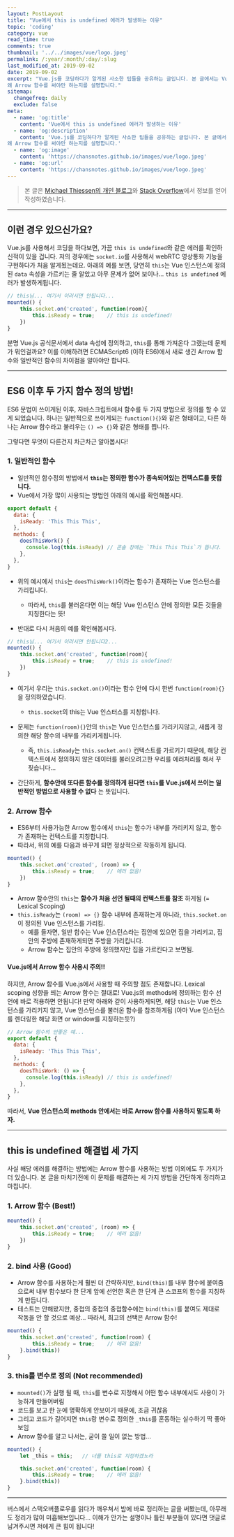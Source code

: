 ```yaml
---
layout: PostLayout 
title: "Vue에서 this is undefined 에러가 발생하는 이유"
topic: 'coding'
category: vue
read_time: true
comments: true
thumbnail: '../../images/vue/logo.jpeg'
permalink: /:year/:month/:day/:slug
last_modified_at: 2019-09-02
date: 2019-09-02
excerpt: "Vue.js를 코딩하다가 알게된 사소한 팁들을 공유하는 글입니다. 본 글에서는 Vue 인스턴스에서 계속해서 사용하게 되는 this의 스코프가 어떻게 설정되고,
왜 Arrow 함수를 써야만 하는지를 설명합니다."
sitemap:
  changefreq: daily
  exclude: false
meta:
  - name: 'og:title'
    content: 'Vue에서 this is undefined 에러가 발생하는 이유'
  - name: 'og:description'
    content: 'Vue.js를 코딩하다가 알게된 사소한 팁들을 공유하는 글입니다. 본 글에서는 Vue 인스턴스에서 계속해서 사용하게 되는 this의 스코프가 어떻게 설정되고,
왜 Arrow 함수를 써야만 하는지를 설명합니다.'
  - name: 'og:image'
    content: 'https://chansnotes.github.io/images/vue/logo.jpeg'
  - name: 'og:url'
    content: 'https://chansnotes.github.io/images/vue/logo.jpeg'
---
```


> 본 글은 [Michael Thiessen의 개인 블로그](https://michaelnthiessen.com/this-is-undefined/)와 [Stack Overflow](https://stackoverflow.com/questions/49417410/how-to-save-reference-to-this-in-vue-component)에서 정보를 얻어 작성하였습니다.

---

## 이런 경우 있으신가요?

Vue.js를 사용해서 코딩을 하다보면, 가끔 `this is undefined`와 같은 에러를 확인하신적이 있을 겁니다.
저의 경우에는 `socket.io`를 사용해서 webRTC 영상통화 기능을 구현하다가 처음 알게됬는데요.
아래의 예를 보면, 당연히 `this`는 Vue 인스턴스에 정의된 `data` 속성을 가르키는 줄 알았고 아무 문제가 없어 보이나...
`this is undefined` 에러가 발생하게됩니다.

```js
// this님... 여기서 이러시면 안됩니다...
mounted() {
    this.socket.on('created', function(room){
        this.isReady = true;    // this is undefined!
    })
}
```

분명 Vue.js 공식문서에서 data 속성에 정의하고, `this`를 통해 가져온다 그랬는데 문제가 뭐인걸까요?
이를 이해하려면 ECMAScript6 (이하 ES6)에서 새로 생긴 Arrow 함수와 일반적인 함수의 차이점을 알아야만 합니다.

---

## ES6 이후 두 가지 함수 정의 방법!

ES6 문법이 쓰이게된 이후, 자바스크립트에서 함수를 두 가지 방법으로 정의를 할 수 있게 되었습니다.
하나는 일반적으로 쓰이게되는 `function(){}`와 같은 형태이고,
다른 하나는 Arrow 함수라고 불리우는 `() => {}`와 같은 형태를 띕니다.

그렇다면 무엇이 다른건지 차근차근 알아봅시다!

### 1. 일반적인 함수

- 일반적인 함수정의 방법에서 **`this`는 정의한 함수가 종속되어있는 컨텍스트를 뜻합니다.**
- Vue에서 가장 많이 사용되는 방법인 아래의 예시를 확인해봅시다.

```js
export default {
  data: {
    isReady: 'This This This',
  },
  methods: {
    doesThisWork() {
      console.log(this.isReady) // 콘솔 창에는 `This This This`가 뜹니다.
    },
  },
}
```

- 위의 예시에서 `this`는 `doesThisWork()`이라는 함수가 존재하는 Vue 인스턴스를 가리킵니다.

  - 따라서, `this`를 불러온다면 이는 해당 Vue 인스턴스 안에 정의한 모든 것들을 지칭한다는 뜻!

- 반대로 다시 처음의 예를 확인해봅시다.

```js
// this님... 여기서 이러시면 안됩니다2...
mounted() {
    this.socket.on('created', function(room){
        this.isReady = true;    // this is undefined!
    })
}
```

- 여기서 우리는 `this.socket.on()`이라는 함수 안에 다시 한번 `function(room){}`을 정의하였습니다.

  - `this.socket`의 this는 Vue 인스터스를 지칭합니다.

- 문제는 `function(room){}`안의 `this`는 Vue 인스턴스를 가리키지않고, 새롭게 정의한 해당 함수의 내부를 가리키게됩니다.

  - 즉, `this.isReady`는 `this.socket.on()` 컨텍스트를 가르키기 때문에, 해당 컨텍스트에서 정의하지 않은 데이터를 불러오려고한 우리를 에러처리를 해서 꾸짖습니다...

- 간단하게, **함수안에 또다른 함수를 정의하게 된다면 `this`를 Vue.js에서 쓰이는 일반적인 방법으로 사용할 수 없다** 는 뜻입니다.

### 2. Arrow 함수

- ES6부터 사용가능한 Arrow 함수에서 `this`는 함수가 내부를 가리키지 않고, 함수가 존재하는 컨텍스트를 지칭합니다.
- 따라서, 위의 예를 다음과 바꾸게 되면 정상적으로 작동하게 됩니다.

```js
mounted() {
    this.socket.on('created', (room) => {
        this.isReady = true;    // 에러 없음!
    })
}
```

- Arrow 함수안의 `this`는 **함수가 처음 선언 될때의 컨텍스트를 참조** 하게됨 (= Lexical Scoping)
- `this.isReady`는 `(room) => {}` 함수 내부에 존재하는게 아니라, `this.socket.on`이 정의된 Vue 인스턴스를 가리킴.
  - 예를 들자면, 일반 함수는 Vue 인스턴스라는 집안에 있으면 집을 가리키고, 집안의 주방에 존재하게되면 주방을 가리킵니다.
  - Arrow 함수는 집안의 주방에 정의했지만 집을 가르킨다고 보면됨.

#### Vue.js에서 Arrow 함수 사용시 주의!!

하지만, Arrow 함수를 Vue.js에서 사용할 때 주의할 점도 존재합니다.
Lexical scoping 성향을 띄는 Arrow 함수는 절대로! Vue.js의 methods에 정의하는 함수 선언에 바로 적용하면 안됩니다!
만약 아래와 같이 사용하게되면, 해당 `this`는 Vue 인스턴스를 가리키지 않고, Vue 인스턴스를 불러온 함수를 참조하게됨 (아마 Vue 인스턴스를 렌더링한 해당 화면 or window를 지칭하는듯?)

```js
// Arrow 함수의 안좋은 예...
export default {
  data: {
    isReady: 'This This This',
  },
  methods: {
    doesThisWork: () => {
      console.log(this.isReady) // this is undefined!
    },
  },
}
```

따라서, **Vue 인스턴스의 methods 안에서는 바로 Arrow 함수를 사용하지 말도록 하자.**

---

## this is undefined 해결법 세 가지

사실 해당 에러를 해결하는 방법에는 Arrow 함수를 사용하는 방법 이외에도 두 가지가 더 있습니다.
본 글을 마치기전에 이 문제를 해결하는 세 가지 방법을 간단하게 정리하고 마칩니다.

### 1. Arrow 함수 (Best!)

```js
mounted() {
    this.socket.on('created', (room) => {
        this.isReady = true;    // 에러 없음!
    })
}
```

### 2. bind 사용 (Good)

- Arrow 함수를 사용하는게 훨씬 더 간략하지만, `bind(this)`를 내부 함수에 붙여줌으로써 내부 함수보다 한 단계 앞에 선언한 혹은 한 단계 큰 스코프의 함수를 지칭하게 만듭니다.
- 테스트는 안해봤지만, 중첩의 중첩의 중첩함수에는 `bind(this)`를 붙여도 제대로 작동을 안 할 것으로 예상... 따라서, 최고의 선택은 Arrow 함수!

```js
mounted() {
    this.socket.on('created', function(room) {
        this.isReady = true;    // 에러 없음!
    }.bind(this))
}
```

### 3. this를 변수로 정의 (Not recommended)

- `mounted()`가 실행 될 때, `this`를 변수로 지정해서 어떤 함수 내부에서도 사용이 가능하게 만들어버림
- 코드를 보고 한 눈에 명확하게 안보이기 때문에, 조금 귀찮음
- 그리고 코드가 길어지면 `this`랑 변수로 정의한 `_this`를 혼동하는 실수하기 딱 좋아보임
- Arrow 함수를 알고 나서는, 굳이 쓸 일이 없는 방법...

```js
mounted() {
    let _this = this;   // 너를 this로 지정하겠노라

    this.socket.on('created', function(room) {
        this.isReady = true;    // 에러 없음!
    }.bind(this))
}
```

---

버스에서 스택오버플로우를 읽다가 깨우쳐서 밤에 바로 정리하는 글을 써봤는데, 아무래도 정리가 많이 미흡해보입니다...
이해가 안가는 설명이나 틀린 부분들이 있다면 댓글로 남겨주시면 저에게 큰 힘이 됩니다!
